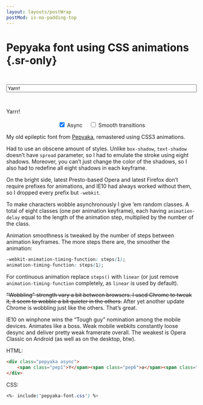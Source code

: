 ```yaml
---
layout: layouts/postWrap
postMod: is-no-padding-top
---
```


# Pepyaka font using CSS animations {.sr-only}

<style>
    <%- include('pepyaka-font.css') %>

    .pep-holder {
        text-align: center;
        padding: 5em 1em;
        margin-left: 0;
        margin-right: 0;
        width: 100%;
        max-width: 100%;
        margin-bottom: 0.5em;
        box-shadow: inset 0 0 1.5em rgba(15,15,0,0.2),
                    inset 0 0.3em 0.3em rgba(15,15,0,0.2);
        background-size: 2.8em 2.8em;
        background-color: #ebe7d7;
        background-image: -webkit-linear-gradient(0deg, rgba(0,0,0,.05) 50%, transparent 50%, transparent);
        background-image: -moz-linear-gradient(0deg, rgba(0,0,0,.05) 50%, transparent 50%, transparent);
        background-image: linear-gradient(90deg, rgba(0,0,0,.05) 50%, transparent 50%, transparent);
    }

    .pep-holder > p {
        margin: 0;
    }

    .pep-input-holder {
        padding-top: 2em;
        padding-bottom: 2em;
    }

    #pep_input {
        width: 100%;
    }

    .pep-constols-holder {
        text-align: center;
    }

    .pep-constols-holder label {
        display: inline-block;
        margin: 0.2em 0.5em 0 0.5em;
    }

    html.no-js .pep-input-holder,
    html.no-js .pep-constols-holder {
        display: none;
    }
</style>


<p class="pep-input-holder">
    <input class="input" type="text" value="Yarrr!" id="pep_input" placeholder="Type something">
</p>

<div class="content-fullwidth block is-mb-big">
    <div class="pep-holder">
        <p class="pepyaka async">
            <span class="pep1">Y</span><span class="pep6">a</span><span class="pep2">r</span><span class="pep0">r</span><span class="pep4">r</span><span class="pep7">!</span>
        </p>
    </div>
    <p class="pep-constols-holder">
        <label><input type="checkbox" id="async" checked> Async</label>
        <label><input type="checkbox" id="sharp"> Smooth transitions</label>
    </p>
</div>

<div class="text">

My old epileptic font from [Pepyaka](http://pepyaka.su/en/), remastered using CSS3 animations.

Had to use an obscene amount of styles. Unlike `box-shadow`, `text-shadow` doesn’t have `spread` parameter, so I had to emulate the stroke using eight shadows. Moreover, you can’t just change the color of the shadows, so I also had to redefine all eight shadows in each keyframe.

On the bright side, latest Presto-based Opera and latest Firefox don’t require prefixes for animations, and IE10 had always worked without them, so I dropped every prefix but `-webkit`.

To make characters wobble asynchronously I give &rsquo;em random classes. A total of eight classes (one per animation keyframe), each having `animation-delay` equal to the length of the animation step, multiplied by the number of the class.

Animation smoothness is tweaked by the number of steps between animation keyframes. The more steps there are, the smoother the animation:

```css
-webkit-animation-timing-function: steps(1);
animation-timing-function: steps(1);
```

For continuous animation replace `steps()` with `linear` (or just remove `animation-timing-function` completely, as `linear` is used by default).

<del>"Wobbling" strength vary a bit between browsers. I used Chrome to tweak it, it seem to wobble a bit quieter in the others.</del> After yet another update Chrome is wobbling just like the others. That’s great.

IE10 on winphone wins the “Tough guy” nomination among the mobile devices. Animates like a boss. Weak mobile webkits constantly loose desync and deliver pretty weak framerate overall. The weakest is Opera Classic on Android (as well as on the desktop, btw).

HTML:

```html
<div class="pepyaka async">
    <span class="pep1">Y</span><span class="pep6">a</span><span class="pep2">r</span><span class="pep0">r</span><span class="pep4">r</span><span class="pep7">!</span>
</div>
```

CSS:

```css
<%- include('pepyaka-font.css') %>
```

</div>

<script src="/js/jquery-3.5.1.slim.min.js"></script>

<script>
(function() {
    function antiJackpotRandom(min, max, old) {
        var rand = Math.floor((Math.random()*(max-min+1))+min);

        /* sick recursion! */
        return (rand == old?antiJackpotRandom(min, max, old):rand);
    }

    var pepBox = $('.pepyaka'),
        pepInput = $('#pep_input'),
        asyncInput = $('#async'),
        sharpInput = $('#sharp'),
        canExecEvent = true,
        val = pepInput[0].value,
        oldRand;

    function redraw() {
        var result = '';

        val = pepInput[0].value;

        for (var i = 0; i < val.length; i++) {
            var rand = antiJackpotRandom(0, 7, oldRand);

            oldRand = rand;

            result += '<span class="pep'+rand+'">' + (val[i]==' '?'&nbsp;':val[i]) + '</span>';
        }

        if (!result) result = '<i class="icon-bug"></i>';

        pepBox.html(result);

        canExecEvent = false;
        setTimeout(function() {
            canExecEvent = true;
        }, 50);
    }

    pepInput.on('change input keyup blur', function() {
        if (canExecEvent && val != pepInput[0].value) redraw();
    })

    asyncInput.on('change', function() {
        pepBox.toggleClass('async');
        redraw();
    });

    sharpInput.on('change', function() {
        pepBox.toggleClass('smooth');
        redraw();
    });

    function moveCursorToEnd(el) {
        if (typeof el.selectionStart == "number") {
            el.focus();
            el.selectionStart = el.selectionEnd = el.value.length;
        }
        else if (typeof el.createTextRange != "undefined") {
            el.focus();
            var range = el.createTextRange();
            range.collapse(false);
            range.select();
        }
        else {
            el.focus();
        }
    }

    moveCursorToEnd(pepInput[0]);
}());
</script>
